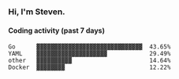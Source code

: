 ### Hi, I'm Steven.

#### Coding activity (past 7 days)
```
Go      ▓▓▓▓▓▓▓▓▓▓▓▓▓▓▓▓▓▓▓▓▓▓▓▓▓▓▓▓▓▓  43.65%
YAML    ▓▓▓▓▓▓▓▓▓▓▓▓▓▓▓▓▓▓▓▓            29.49%
other   ▓▓▓▓▓▓▓▓▓▓                      14.64%
Docker  ▓▓▓▓▓▓▓▓                        12.22%
```
